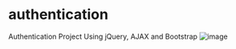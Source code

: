 # authentication
Authentication Project Using jQuery, AJAX and Bootstrap
![image](https://github.com/pgnaik/authentication/assets/31154391/e595f2d1-d97c-4633-b67a-f98c355cbd83)

